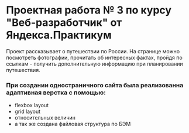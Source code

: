# Проектная работа № 3 по курсу "Веб-разработчик" от Яндекса.Практикум

Проект рассказывает о путешествии по России. На странице можно посмотреть фотографии, прочитать об интересных фактах, пройдя по ссылкам - получить дополнительную информацию при планировании путешествия.

### При создании одностраничного сайта была реализованна адаптивная верстка с помощью:
* flexbox layout
* grid layout
* относительных величин
* а так же создана файловая структура по БЭМ